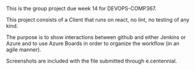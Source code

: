 This is the group project due week 14 for DEVOPS-COMP367. 

This project consists of a Client that runs on react, no lint, no testing of any kind. 

The purpose is to show interactions between github and either Jenkins or Azure and to use Azure Boards in order to organize the workflow (in an agile manner).

Screenshots are included with the file submitted through e.centennial. 